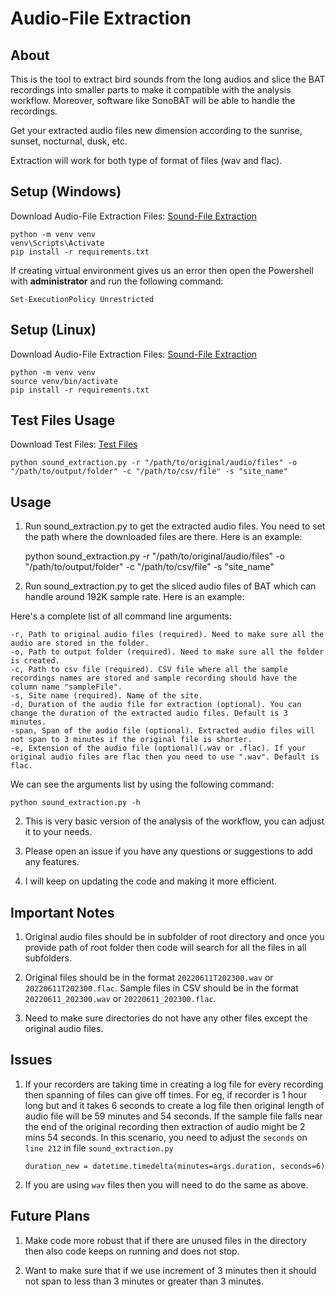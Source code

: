 # Audio-File Extraction

## About

This is the tool to extract bird sounds from the long audios and slice the BAT recordings into smaller parts to make it compatible with the analysis workflow. Moreover, software like SonoBAT will be able to handle the recordings.

Get your extracted audio files new dimension according to the sunrise, sunset, nocturnal, dusk, etc.

Extraction will work for both type of format of files (wav and flac).

## Setup (Windows)

Download Audio-File Extraction Files: [Sound-File Extraction](https://drive.google.com/file/d/1HX9Cz0I7uKsIPuhHCdB1lfCmbtFY_YxJ/view?usp=share_link)

    python -m venv venv
    venv\Scripts\Activate
    pip install -r requirements.txt

If creating virtual environment gives us an error then open the Powershell with <b>administrator</b> and run the following command:

    Set-ExecutionPolicy Unrestricted

## Setup (Linux)

Download Audio-File Extraction Files: [Sound-File Extraction](https://drive.google.com/file/d/1HX9Cz0I7uKsIPuhHCdB1lfCmbtFY_YxJ/view?usp=share_link)

    python -m venv venv
    source venv/bin/activate
    pip install -r requirements.txt

## Test Files Usage

Download Test Files: [Test Files](https://drive.google.com/file/d/1iBrAkaLagScc3kRuLkFw_2eUovGU2d8L/view?usp=share_link)

    python sound_extraction.py -r "/path/to/original/audio/files" -o "/path/to/output/folder" -c "/path/to/csv/file" -s "site_name"

## Usage

1.  Run sound_extraction.py to get the extracted audio files. You need to set the path where the downloaded files are there. Here is an example:

    python sound_extraction.py -r "/path/to/original/audio/files" -o "/path/to/output/folder" -c "/path/to/csv/file" -s "site_name"

2.  Run sound_extraction.py to get the sliced audio files of BAT which can handle around 192K sample rate. Here is an example:

Here's a complete list of all command line arguments:

    -r, Path to original audio files (required). Need to make sure all the audio are stored in the folder.
    -o, Path to output folder (required). Need to make sure all the folder is created.
    -c, Path to csv file (required). CSV file where all the sample recordings names are stored and sample recording should have the column name "sampleFile".
    -s, Site name (required). Name of the site.
    -d, Duration of the audio file for extraction (optional). You can change the duration of the extracted audio files. Default is 3 minutes.
    -span, Span of the audio file (optional). Extracted audio files will not span to 3 minutes if the original file is shorter.
    -e, Extension of the audio file (optional)(.wav or .flac). If your original audio files are flac then you need to use ".wav". Default is flac.

We can see the arguments list by using the following command:

    python sound_extraction.py -h

2. This is very basic version of the analysis of the workflow, you can adjust it to your needs.

3. Please open an issue if you have any questions or suggestions to add any features.

4. I will keep on updating the code and making it more efficient.

## Important Notes

1. Original audio files should be in subfolder of root directory and once you provide path of root folder then code will search for all the files in all subfolders.

2. Original files should be in the format `20220611T202300.wav` or `20220611T202300.flac`. Sample files in CSV should be in the format `20220611_202300.wav` or `20220611_202300.flac`.

3. Need to make sure directories do not have any other files except the original audio files.

## Issues

1. If your recorders are taking time in creating a log file for every recording then spanning of files can give off times. For eg, if recorder is 1 hour long but and it takes 6 seconds to create a log file then original length of audio file will be 59 minutes and 54 seconds. If the sample file falls near the end of the original recording then extraction of audio might be 2 mins 54 seconds. In this scenario, you need to adjust the `seconds` on `line 212` in file `sound_extraction.py`

   `duration_new = datetime.timedelta(minutes=args.duration, seconds=6)`

2. If you are using `wav` files then you will need to do the same as above.

## Future Plans

1. Make code more robust that if there are unused files in the directory then also code keeps on running and does not stop.

2. Want to make sure that if we use increment of 3 minutes then it should not span to less than 3 minutes or greater than 3 minutes.

